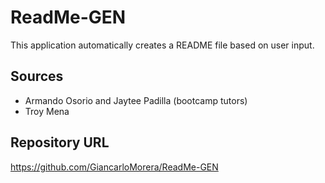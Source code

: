 # ReadMe-GEN

This application automatically creates a README file based on user input.

## Sources

* Armando Osorio and Jaytee Padilla (bootcamp tutors)
* Troy Mena

## Repository URL

https://github.com/GiancarloMorera/ReadMe-GEN
